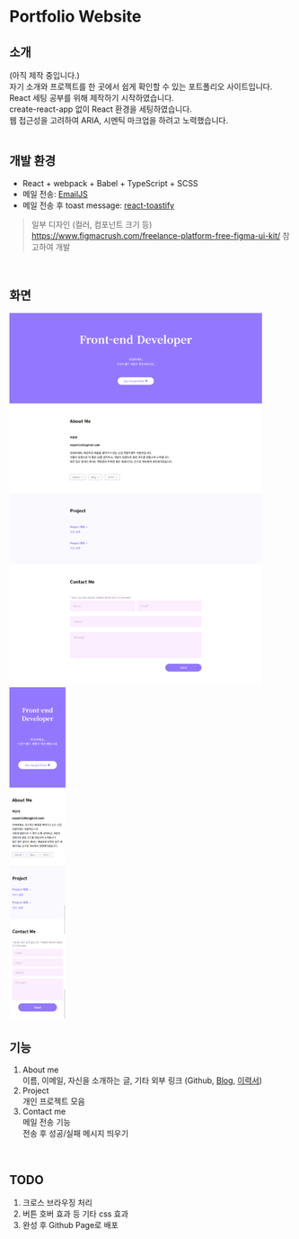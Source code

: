 # Portfolio Website

## 소개
(아직 제작 중입니다.)<br/>
자기 소개와 프로젝트를 한 곳에서 쉽게 확인할 수 있는 포트폴리오 사이트입니다.<br/>
React 세팅 공부를 위해 제작하기 시작하였습니다.<br/>
create-react-app 없이 React 환경을 세팅하였습니다.<br/>
웹 접근성을 고려하여 ARIA, 시멘틱 마크업을 하려고 노력했습니다.
<br/><br/>

## 개발 환경
* React + webpack + Babel + TypeScript + SCSS
* 메일 전송: [EmailJS](https://www.emailjs.com/docs/)
* 메일 전송 후 toast message: [react-toastify](https://fkhadra.github.io/react-toastify/introduction/)

> 일부 디자인 (컬러, 컴포넌트 크기 등) https://www.figmacrush.com/freelance-platform-free-figma-ui-kit/ 참고하여 개발
<br/>

## 화면
<img src="/images/portfolio_desktop.png" width="450px" title="PC 화면 버전" alt="Portfolio PC Ver."></img>
<img src="/images/portfolio_mobile.png" width="100px" title="모바일 화면 버전" alt="Portfolio Mobile Ver."></img>
<br/>

## 기능
1. About me<br/>
  이름, 이메일, 자신을 소개하는 글, 기타 외부 링크
  (Github,
  [Blog](https://enai.tistory.com/),
  [이력서](https://drive.google.com/file/d/1Lb6sVraf5gBWpA4s9-6u33TFcBO33oxM/view?usp=sharing))
2. Project<br/>
  개인 프로젝트 모음
3. Contact me<br/>
  메일 전송 기능<br/>
  전송 후 성공/실패 메시지 띄우기
<br/>

## TODO
1. 크로스 브라우징 처리
2. 버튼 호버 효과 등 기타 css 효과
3. 완성 후 Github Page로 배포
